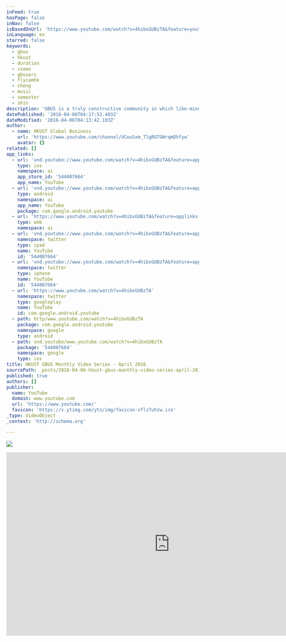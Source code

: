 ```yaml
---
inFeed: true
hasPage: false
inNav: false
isBasedOnUrl: 'https://www.youtube.com/watch?v=4hibxGUBzTA&feature=youtu.be&t=10'
inLanguage: en
starred: false
keywords:
  - gbus
  - hkust
  - duration
  - views
  - gbusers
  - flycamhk
  - cheng
  - music
  - semester
  - shin
description: 'GBUS is a truly constructive community in which like-minded, conscientious students motivate each other in pushing themselves to new limits. In this episode , 2 GBUS students share about what music philosophy. "Music gives me a way to express and contain my emotions... music is like a close friend."'
datePublished: '2016-04-06T04:17:52.403Z'
dateModified: '2016-04-06T04:13:42.103Z'
author:
  - name: HKUST Global Business
    url: 'https://www.youtube.com/channel/UCwuSxm_TlgRGTGWrqmDhfyw'
    avatar: {}
related: []
app_links:
  - url: 'vnd.youtube://www.youtube.com/watch?v=4hibxGUBzTA&feature=applinks'
    type: ios
    namespace: ai
    app_store_id: '544007664'
    app_name: YouTube
  - url: 'vnd.youtube://www.youtube.com/watch?v=4hibxGUBzTA&feature=applinks'
    type: android
    namespace: ai
    app_name: YouTube
    package: com.google.android.youtube
  - url: 'https://www.youtube.com/watch?v=4hibxGUBzTA&feature=applinks'
    type: web
    namespace: ai
  - url: 'vnd.youtube://www.youtube.com/watch?v=4hibxGUBzTA&feature=applinks'
    namespace: twitter
    type: ipad
    name: YouTube
    id: '544007664'
  - url: 'vnd.youtube://www.youtube.com/watch?v=4hibxGUBzTA&feature=applinks'
    namespace: twitter
    type: iphone
    name: YouTube
    id: '544007664'
  - url: 'https://www.youtube.com/watch?v=4hibxGUBzTA'
    namespace: twitter
    type: googleplay
    name: YouTube
    id: com.google.android.youtube
  - path: http/www.youtube.com/watch?v=4hibxGUBzTA
    package: com.google.android.youtube
    namespace: google
    type: android
  - path: vnd.youtube/www.youtube.com/watch?v=4hibxGUBzTA
    package: '544007664'
    namespace: google
    type: ios
title: HKUST GBUS Monthly Video Series - April 2016
sourcePath: _posts/2016-04-06-hkust-gbus-monthly-video-series-april-2016.md
published: true
authors: []
publisher:
  name: YouTube
  domain: www.youtube.com
  url: 'https://www.youtube.com/'
  favicon: 'https://s.ytimg.com/yts/img/favicon-vflz7uhzw.ico'
_type: VideoObject
_context: 'http://schema.org'

---
```

![](https://the-grid-user-content.s3-us-west-2.amazonaws.com/23ed43bf-cd55-4267-a6c0-ab08ced13910.jpg)

<iframe src="https://cdn.embedly.com/widgets/media.html?src=https%3A%2F%2Fwww.youtube.com%2Fembed%2F4hibxGUBzTA%3Fstart%3D10%26feature%3Doembed%26start%3D10&amp;url=https%3A%2F%2Fwww.youtube.com%2Fwatch%3Fv%3D4hibxGUBzTA%26feature%3Dyoutu.be%26t%3D10&amp;image=https%3A%2F%2Fi.ytimg.com%2Fvi%2F4hibxGUBzTA%2Fhqdefault.jpg&amp;key=b7d04c9b404c499eba89ee7072e1c4f7&amp;type=text%2Fhtml&amp;schema=youtube" width="854" height="480" scrolling="no" frameborder="0" allowfullscreen="allowfullscreen" style=""></iframe>